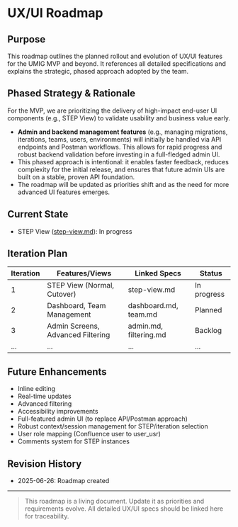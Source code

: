 # UX/UI Roadmap

## Purpose
This roadmap outlines the planned rollout and evolution of UX/UI features for the UMIG MVP and beyond. It references all detailed specifications and explains the strategic, phased approach adopted by the team.

## Phased Strategy & Rationale
For the MVP, we are prioritizing the delivery of high-impact end-user UI components (e.g., STEP View) to validate usability and business value early. 

- **Admin and backend management features** (e.g., managing migrations, iterations, teams, users, environments) will initially be handled via API endpoints and Postman workflows. This allows for rapid progress and robust backend validation before investing in a full-fledged admin UI.
- This phased approach is intentional: it enables faster feedback, reduces complexity for the initial release, and ensures that future admin UIs are built on a stable, proven API foundation.
- The roadmap will be updated as priorities shift and as the need for more advanced UI features emerges.

## Current State
- STEP View ([step-view.md](./step-view.md)): In progress

## Iteration Plan

| Iteration | Features/Views                         | Linked Specs              | Status      |
|-----------|----------------------------------------|---------------------------|-------------|
| 1         | STEP View (Normal, Cutover)            | step-view.md              | In progress |
| 2         | Dashboard, Team Management             | dashboard.md, team.md     | Planned     |
| 3         | Admin Screens, Advanced Filtering      | admin.md, filtering.md    | Backlog     |
| ...       | ...                                    | ...                       | ...         |

## Future Enhancements
- Inline editing
- Real-time updates
- Advanced filtering
- Accessibility improvements
- Full-featured admin UI (to replace API/Postman approach)
- Robust context/session management for STEP/iteration selection
- User role mapping (Confluence user to user_usr)
- Comments system for STEP instances

## Revision History
- 2025-06-26: Roadmap created

---

> This roadmap is a living document. Update it as priorities and requirements evolve. All detailed UX/UI specs should be linked here for traceability.

